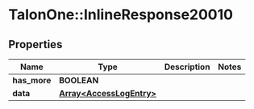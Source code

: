 # TalonOne::InlineResponse20010

## Properties
Name | Type | Description | Notes
------------ | ------------- | ------------- | -------------
**has_more** | **BOOLEAN** |  | 
**data** | [**Array&lt;AccessLogEntry&gt;**](AccessLogEntry.md) |  | 


